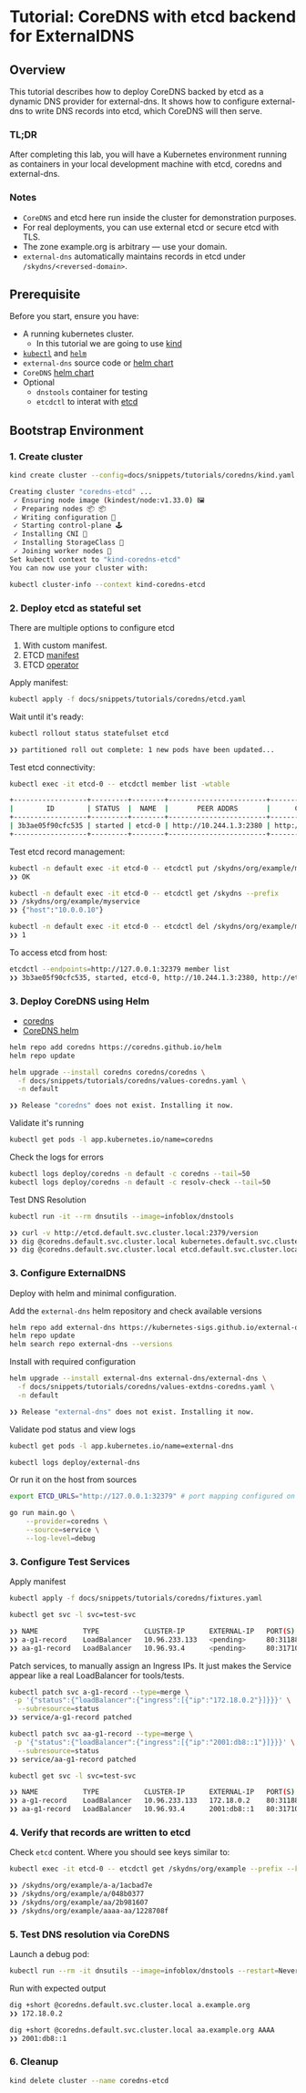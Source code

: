 # Tutorial: CoreDNS with etcd backend for ExternalDNS

## Overview

This tutorial describes how to deploy CoreDNS backed by etcd as a dynamic DNS provider for external-dns.
It shows how to configure external-dns to write DNS records into etcd, which CoreDNS will then serve.

### TL;DR

After completing this lab, you will have a Kubernetes environment running as containers in your local development machine with etcd, coredns and external-dns.

### Notes

- `CoreDNS` and etcd here run inside the cluster for demonstration purposes.
- For real deployments, you can use external etcd or secure etcd with TLS.
- The zone example.org is arbitrary — use your domain.
- `external-dns` automatically maintains records in etcd under `/skydns/<reversed-domain>`.

## Prerequisite

Before you start, ensure you have:

- A running kubernetes cluster.
  - In this tutorial we are going to use [kind](https://kind.sigs.k8s.io/)
- [`kubectl`](https://kubernetes.io/docs/tasks/tools/) and [`helm`](https://helm.sh/)
- `external-dns` source code or [helm chart](https://github.com/kubernetes-sigs/external-dns/tree/master/charts/external-dns)
- `CoreDNS` [helm chart](https://github.com/coredns/helm)
- Optional
  - `dnstools` container for testing
  - `etcdctl` to interat with [etcd](https://etcd.io/docs/v3.4/dev-guide/interacting_v3/)

## Bootstrap Environment

### 1. Create cluster

```sh
kind create cluster --config=docs/snippets/tutorials/coredns/kind.yaml

Creating cluster "coredns-etcd" ...
 ✓ Ensuring node image (kindest/node:v1.33.0) 🖼
 ✓ Preparing nodes 📦 📦
 ✓ Writing configuration 📜
 ✓ Starting control-plane 🕹️
 ✓ Installing CNI 🔌
 ✓ Installing StorageClass 💾
 ✓ Joining worker nodes 🚜
Set kubectl context to "kind-coredns-etcd"
You can now use your cluster with:

kubectl cluster-info --context kind-coredns-etcd
```

### 2. Deploy etcd as stateful set

There are multiple options to configure etcd

1. With custom manifest.
2. ETCD [manifest](https://etcd.io/docs/v3.6/op-guide/kubernetes/)
3. ETCD [operator](https://github.com/etcd-io/etcd-operator)

Apply manifest:

```sh
kubectl apply -f docs/snippets/tutorials/coredns/etcd.yaml
```

Wait until it's ready:

```sh
kubectl rollout status statefulset etcd

❯❯ partitioned roll out complete: 1 new pods have been updated...
```

Test etcd connectivity:

```sh
kubectl exec -it etcd-0 -- etcdctl member list -wtable

+------------------+---------+--------+------------------------+-------------------------+------------+
|        ID        | STATUS  |  NAME  |       PEER ADDRS       |      CLIENT ADDRS       | IS LEARNER |
+------------------+---------+--------+------------------------+-------------------------+------------+
| 3b3ae05f90cfc535 | started | etcd-0 | http://10.244.1.3:2380 | http://etcd-0.etcd:2379 |      false |
+------------------+---------+--------+------------------------+-------------------------+------------+
```

Test etcd record management:

```sh
kubectl -n default exec -it etcd-0 -- etcdctl put /skydns/org/example/myservice '{"host":"10.0.0.10"}'
❯❯ OK

kubectl -n default exec -it etcd-0 -- etcdctl get /skydns --prefix
❯❯ /skydns/org/example/myservice
❯❯ {"host":"10.0.0.10"}

kubectl -n default exec -it etcd-0 -- etcdctl del /skydns/org/example/myservice
❯❯ 1
```

To access etcd from host:

```sh
etcdctl --endpoints=http://127.0.0.1:32379 member list
❯❯ 3b3ae05f90cfc535, started, etcd-0, http://10.244.1.3:2380, http://etcd-0.etcd:2379, false
```

### 3. Deploy CoreDNS using Helm

- [coredns](https://github.com/coredns/coredns)
- [CoreDNS helm](https://github.com/coredns/helm)

```sh
helm repo add coredns https://coredns.github.io/helm
helm repo update

helm upgrade --install coredns coredns/coredns \
  -f docs/snippets/tutorials/coredns/values-coredns.yaml \
  -n default

❯❯ Release "coredns" does not exist. Installing it now.
```

Validate it's running

```sh
kubectl get pods -l app.kubernetes.io/name=coredns
```

Check the logs for errors

```sh
kubectl logs deploy/coredns -n default -c coredns --tail=50
kubectl logs deploy/coredns -n default -c resolv-check --tail=50
```

Test DNS Resolution

```sh
kubectl run -it --rm dnsutils --image=infoblox/dnstools

❯❯ curl -v http://etcd.default.svc.cluster.local:2379/version
❯❯ dig @coredns.default.svc.cluster.local kubernetes.default.svc.cluster.local
❯❯ dig @coredns.default.svc.cluster.local etcd.default.svc.cluster.local
```

### 3. Configure ExternalDNS

Deploy with helm and minimal configuration.

Add the `external-dns` helm repository and check available versions

```sh
helm repo add external-dns https://kubernetes-sigs.github.io/external-dns/
helm repo update
helm search repo external-dns --versions
```

Install with required configuration

```sh
helm upgrade --install external-dns external-dns/external-dns \
  -f docs/snippets/tutorials/coredns/values-extdns-coredns.yaml \
  -n default

❯❯ Release "external-dns" does not exist. Installing it now.
```

Validate pod status and view logs

```sh
kubectl get pods -l app.kubernetes.io/name=external-dns

kubectl logs deploy/external-dns
```

Or run it on the host from sources

```sh
export ETCD_URLS="http://127.0.0.1:32379" # port mapping configured on kind cluster

go run main.go \
    --provider=coredns \
    --source=service \
    --log-level=debug
```

### 3. Configure Test Services

Apply manifest

```sh
kubectl apply -f docs/snippets/tutorials/coredns/fixtures.yaml

kubectl get svc -l svc=test-svc

❯❯ NAME           TYPE           CLUSTER-IP      EXTERNAL-IP   PORT(S)        AGE
❯❯ a-g1-record    LoadBalancer   10.96.233.133   <pending>     80:31188/TCP   3m38s
❯❯ aa-g1-record   LoadBalancer   10.96.93.4      <pending>     80:31710/TCP   3m38s
```

Patch services, to manually assign an Ingress IPs. It just makes the Service appear like a real LoadBalancer for tools/tests.

```sh
kubectl patch svc a-g1-record --type=merge \
 -p '{"status":{"loadBalancer":{"ingress":[{"ip":"172.18.0.2"}]}}}' \
  --subresource=status
❯❯ service/a-g1-record patched

kubectl patch svc aa-g1-record --type=merge \
 -p '{"status":{"loadBalancer":{"ingress":[{"ip":"2001:db8::1"}]}}}' \
  --subresource=status
❯❯ service/aa-g1-record patched

kubectl get svc -l svc=test-svc

❯❯ NAME           TYPE           CLUSTER-IP      EXTERNAL-IP   PORT(S)        AGE
❯❯ a-g1-record    LoadBalancer   10.96.233.133   172.18.0.2    80:31188/TCP   7m13s
❯❯ aa-g1-record   LoadBalancer   10.96.93.4      2001:db8::1   80:31710/TCP   7m13s
```

### 4. Verify that records are written to etcd

Check `etcd` content. Where you should see keys similar to:

```sh
kubectl exec -it etcd-0 -- etcdctl get /skydns/org/example --prefix --keys-only

❯❯ /skydns/org/example/a-a/1acbad7e
❯❯ /skydns/org/example/a/048b0377
❯❯ /skydns/org/example/aa/2b981607
❯❯ /skydns/org/example/aaaa-aa/1228708f
```

### 5. Test DNS resolution via CoreDNS

Launch a debug pod:

```sh
kubectl run --rm -it dnsutils --image=infoblox/dnstools --restart=Never
```

Run with expected output

```sh
dig +short @coredns.default.svc.cluster.local a.example.org
❯❯ 172.18.0.2

dig +short @coredns.default.svc.cluster.local aa.example.org AAAA
❯❯ 2001:db8::1
```

### 6. Cleanup

```sh
kind delete cluster --name coredns-etcd
```
